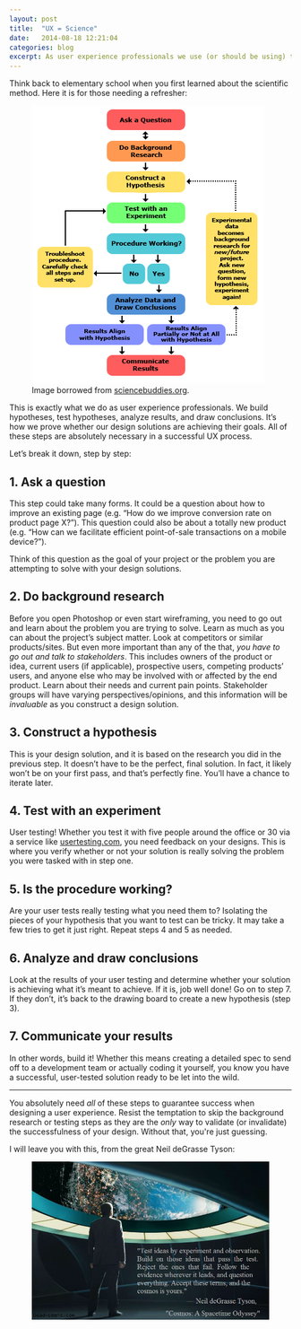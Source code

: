 ```yaml
---
layout: post
title:  "UX = Science"
date:   2014-08-18 12:21:04
categories: blog
excerpt: As user experience professionals we use (or should be using) the scientific method – we build hypotheses, test them, analyze the results, and draw conclusions. It’s how we prove whether our design solutions are achieving their goals.
---
```

Think back to elementary school when you first learned about the scientific method. Here it is for those needing a refresher:

<figure>
  <img data-action="zoom" src="/img/blog/ux-science/scientific_method.png" alt="The scientific method">
  <figcaption>Image borrowed from <a href="http://www.sciencebuddies.org/science-fair-projects/project_scientific_method.shtml#overviewofthescientificmethod">sciencebuddies.org</a>.</figcaption>
</figure>

This is exactly what we do as user experience professionals. We build hypotheses, test hypotheses, analyze results, and draw conclusions. It’s how we prove whether our design solutions are achieving their goals. All of these steps are absolutely necessary in a successful UX process. 

Let’s break it down, step by step:

## 1. Ask a question

This step could take many forms. It could be a question about how to improve an existing page (e.g. “How do we improve conversion rate on product page X?”). This question could also be about a totally new product (e.g. “How can we facilitate efficient point-of-sale transactions on a mobile device?”). 

Think of this question as the goal of your project or the problem you are attempting to solve with your design solutions.

## 2. Do background research

Before you open Photoshop or even start wireframing, you need to go out and learn about the problem you are trying to solve. Learn as much as you can about the project’s subject matter. Look at competitors or similar products/sites. But even more important than any of the that, *you have to go out and talk to stakeholders*. This includes owners of the product or idea, current users (if applicable), prospective users, competing products’ users, and anyone else who may be involved with or affected by the end product. Learn about their needs and current pain points. Stakeholder groups will have varying perspectives/opinions, and this information will be *invaluable* as you construct a design solution.

## 3. Construct a hypothesis

This is your design solution, and it is based on the research you did in the previous step. It doesn’t have to be the perfect, final solution. In fact, it likely won’t be on your first pass, and that’s perfectly fine. You’ll have a chance to iterate later.

## 4. Test with an experiment

User testing! Whether you test it with five people around the office or 30 via a service like [usertesting.com](http://www.usertesting.com/), you need feedback on your designs. This is where you verify whether or not your solution is really solving the problem you were tasked with in step one.

## 5. Is the procedure working?

Are your user tests really testing what you need them to? Isolating the pieces of your hypothesis that you want to test can be tricky. It may take a few tries to get it just right. Repeat steps 4 and 5 as needed.

## 6. Analyze and draw conclusions

Look at the results of your user testing and determine whether your solution is achieving what it’s meant to achieve. If it is, job well done! Go on to step 7. If they don’t, it’s back to the drawing board to create a new hypothesis (step 3).

## 7. Communicate your results

In other words, build it! Whether this means creating a detailed spec to send off to a development team or actually coding it yourself, you know you have a successful, user-tested solution ready to be let into the wild.

***

You absolutely need *all* of these steps to guarantee success when designing a user experience. Resist the temptation to skip the background research or testing steps as they are the *only* way to validate (or invalidate) the successfulness of your design. Without that, you're just guessing.

I will leave you with this, from the great Neil deGrasse Tyson:

<figure>
  <img data-action="zoom" src="/img/blog/ux-science/tumblr_n27gry5smW1r7iczwo1_1280.png" alt="'Test ideas by experiment and observation. Build on those ideas that pass the test. Reject the ones that fail. Follow the evidence wherever it leads, and question everything. Accept these terms and the cosmos is yours. - Neil deGrasse Tyson'">
</figure>
